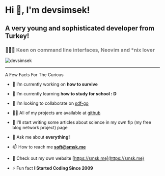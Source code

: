 # Hi 👋, I'm devsimsek!

## A very young and sophisticated developer from Turkey!</h2>

### 👨🏻‍💻 <span style="color: gray; ">Keen on command line interfaces, Neovim and *nix lover</span></h3>

<img src="https://komarev.com/ghpvc/?username=devsimsek&label=Profile%20views&color=0e75b6&style=flat" alt="devsimsek" />

___

A Few Facts For The Curious

* 🔭 I’m currently working on **how to survive**

* 🌱 I’m currently learning **how to study for school : D**

* 👯 I’m looking to collaborate on [sdf-go](https://github.com/devsimsek/sdf-go)

* 👨‍💻 All of my projects are available at [github](https://github.com/devsimsek)

* 📝 I'll start writing some articles about science in my own flp (my free blog network project) page

* 💬 Ask me about **everything!**

* 📫 How to reach me **soft@smsk.me**

* 📄 Check out my own website [https://smsk.me](https://smsk.me)

* ⚡ Fun fact **I Started Coding Since 2009**
